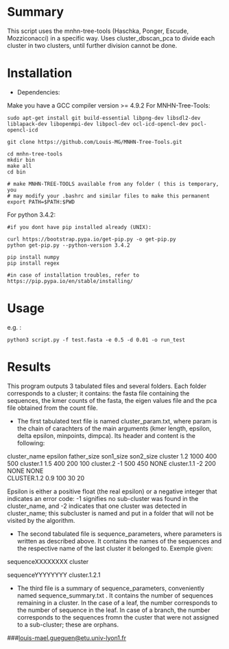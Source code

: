 # Summary

This script uses the mnhn-tree-tools (Haschka, Ponger, Escude, Mozziconacci) in a specific way. Uses cluster_dbscan_pca to divide each cluster in two clusters, until further 
division cannot be done. 

# Installation

* Dependencies:

Make you have a GCC compiler version >= 4.9.2
For MNHN-Tree-Tools:

```
sudo apt-get install git build-essential libpng-dev libsdl2-dev liblapack-dev libopenmpi-dev libpocl-dev ocl-icd-opencl-dev pocl-opencl-icd

git clone https://github.com/Louis-MG/MNHN-Tree-Tools.git

cd mnhn-tree-tools
mkdir bin
make all
cd bin

# make MNHN-TREE-TOOLS available from any folder ( this is temporary, you
# may modify your .bashrc and similar files to make this permanent
export PATH=$PATH:$PWD
```

For python 3.4.2:

```
#if you dont have pip installed already (UNIX):

curl https://bootstrap.pypa.io/get-pip.py -o get-pip.py
python get-pip.py --python-version 3.4.2

pip install numpy
pip install regex

#in case of installation troubles, refer to https://pip.pypa.io/en/stable/installing/
```
# Usage

e.g. :
``` 
python3 script.py -f test.fasta -e 0.5 -d 0.01 -o run_test
```

# Results

This program outputs 3 tabulated files and several folders. Each folder corresponds to a cluster; it contains: the fasta file 
containing the sequences, the kmer counts of the fasta, the eigen values file and the pca file obtained from the count file. 

* The first tabulated text file is named cluster_param.txt, where param is the chain of carachters of the main arguments (kmer length, 
epsilon, delta epsilon, minpoints, dimpca). Its header and content is the following:

cluster_name	epsilon	father_size	son1_size	son2_size
cluster	1.2	1000	400	500
cluster.1	1.5	400	200	100	
cluster.2	-1	500	450	NONE
cluster.1.1	-2	200	NONE	NONE	
CLUSTER.1.2	0.9	100	30	20

Epsilon  is either a positive float (the real epsilon) or a negative integer that indicates an error code: -1 signifies no sub-cluster 
was found in the cluster_name, and -2 indicates that one cluster was detected in cluster_name; this subcluster is named and put in a 
folder that will not be visited by the algorithm. 

* The second tabulated file is sequence_parameters, where parameters is written as described above. It contains the names of the 
sequences and the respective name of the last cluster it belonged to. Exemple given:

sequenceXXXXXXXX cluster

sequenceYYYYYYYY cluster.1.2.1

* The third file is a summary of sequence_parameters, conveniently named sequence_summary.txt . It contains the number of sequences 
remaining in a cluster. In the case of a leaf, the number corresponds to the number of sequence in the leaf. In case of a branch, the 
number corresponds to the sequences fromn the custer that were not assigned to a sub-cluster; these are orphans.  


###louis-mael.gueguen@etu.univ-lyon1.fr
